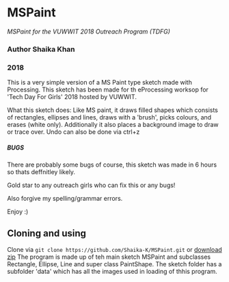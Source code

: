 # MSPaint
_MSPaint for the VUWWIT 2018 Outreach Program (TDFG)_

### Author Shaika Khan
### 2018
 
This is a very simple version of a MS Paint type sketch made with Processing.
This sketch has been made for th eProcessing worksop for 'Tech Day For Girls' 2018 hosted by VUWWIT.
 
What this sketch does: Like MS paint, it draws filled shapes which consists of rectangles, ellipses and lines, draws with a 'brush', picks colours, and erases (white only).
Additionally it also places a background image to draw or trace over. Undo can also be done via ctrl+z
 
##### BUGS
There are probably some bugs of course, this sketch was made in 6 hours so thats deffnitley likely.
 
Gold star to any outreach girls who can fix this or any bugs!
 
Also forgive my spelling/grammar errors. 
 
Enjoy :)

## Cloning and using

Clone via `git clone https://github.com/Shaika-K/MSPaint.git` or [download zip](https://github.com/Shaika-K/MSPaint/archive/master.zip)
The program is made up of teh main sketch MSPaint and subclasses Rectangle, Ellipse, Line and super class PaintShape.
The sketch folder has a subfolder 'data' which has all the images used in loading of thhis program.
